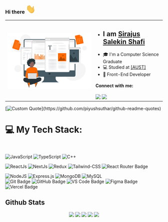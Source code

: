 

### Hi there  <img src="https://raw.githubusercontent.com/ABSphreak/ABSphreak/master/gifs/Hi.gif" height="30" />


<!--
**IamShafi/IamShafi** is a ✨ _special_ ✨ repository because its `README.md` (this file) appears on your GitHub profile.
![Chrome Dino](https://mir-s3-cdn-cf.behance.net/project_modules/max_1200/4ff07986208593.5d9a654e92f36.gif)
-->


 
<table>
  <tr>
    <td><img align="right" src="https://raw.githubusercontent.com/gabrlcj/gabrlcj/2aa161dfb942e25ec84396721837dfccc98e08f2/Illustration.svg" alt="Illustration" title="" width=450/></td>
    <td>
      <ul>
        <li><h2 align="left">I am <a href="https://www.linkedin.com/in/iamshafi" target="_blank" rel="noopener noreferrer">Sirajus Salekin Shafi</a> </li>
        <li>🎓 I'm a Computer Science Graduate </li>
        <li>💻 Studied at <a href="https://www.aust.edu"> [AUST] </a></li>
        <li>🌱 Front-End Developer </li>
      </ul>
      <h4>Connect with me:</h4>
      <a href="https://www.linkedin.com/in/iamshafi"><img src="https://img.icons8.com/dusk/40/000000/linkedin.png"/></a>
      <a href="mailto:salekin68@gmail.com"><img src="https://img.icons8.com/dusk/40/000000/gmail.png"/></a>
         
    
  </tr>
  <tr>  </tr>
</table>


[![Custom Quote](https://quotes-github-readme.vercel.app/api?type=horizontal&theme=dark&quote=Creating%20a%20website%20is%20akin%20to%20crafting%20in%20games%2C%20offering%20the%20addictive%20joy%20of%20building%20your%20own%20world%2C%20pixel%20by%20pixel%2C%20through%20code.)](https://github.com/piyushsuthar/github-readme-quotes)





# 💻 My Tech Stack:

<br>

![JavaScript](https://img.shields.io/badge/javascript-%23323330.svg?style=for-the-badge&logo=javascript&logoColor=%23F7DF1E) ![TypeScript](https://img.shields.io/badge/TypeScript-%23007ACC.svg?style=for-the-badge&logo=typescript&logoColor=white) ![C++](https://img.shields.io/badge/c++-%2300599C.svg?style=for-the-badge&logo=c%2B%2B&logoColor=white) 
<br>

![ReactJs](https://img.shields.io/badge/React-%2320232a.svg?style=for-the-badge&logo=react&logoColor=%2361DAFB) ![NextJs](https://img.shields.io/badge/Next.js-%23000000.svg?style=for-the-badge&logo=next.js&logoColor=white) ![Redux](https://img.shields.io/badge/Redux-%23764ABC.svg?style=for-the-badge&logo=redux&logoColor=white) 
![Tailwind-CSS](https://img.shields.io/badge/Tailwind%20CSS-%2338B2AC.svg?style=for-the-badge&logo=tailwind-css&logoColor=white)
 <img src="https://img.shields.io/badge/-React_Router-D0051B?style=for-the-badge&logo=react-router&logoColor=white" alt="React Router Badge">
<br>

![NodeJS](https://img.shields.io/badge/node.js-6DA55F?style=for-the-badge&logo=node.js&logoColor=white) ![Express.js](https://img.shields.io/badge/express.js-%23404d59.svg?style=for-the-badge&logo=express&logoColor=%2361DAFB) ![MongoDB](https://img.shields.io/badge/MongoDB-%2347A248.svg?style=for-the-badge&logo=mongodb&logoColor=white)
![MySQL](https://img.shields.io/badge/mysql-%2300f.svg?style=for-the-badge&logo=mysql&logoColor=white) 
<br>
<img src="https://img.shields.io/badge/-Git-F44727?style=for-the-badge&logo=git&logoColor=white" alt="Git Badge">
<img src="https://img.shields.io/badge/-GitHub-BABBB9?style=for-the-badge&logo=github&logoColor=white" alt="GitHub Badge">
<img src="https://img.shields.io/badge/-VS_Code-317AC6?style=for-the-badge&logo=visual-studio-code&logoColor=white" alt="VS Code Badge">
<img src="https://img.shields.io/badge/-Figma-1ABCFE?style=for-the-badge&logo=figma&logoColor=white" alt="Figma Badge">
 <img src="https://img.shields.io/badge/-Vercel-FFFFFF?style=for-the-badge&logo=vercel&logoColor=black" alt="Vercel Badge">

<div align="center">




</div>

## Github Stats
<div align="center">
    

![](http://github-profile-summary-cards.vercel.app/api/cards/profile-details?username=iamShafi&theme=aura)
![](http://github-profile-summary-cards.vercel.app/api/cards/repos-per-language?username=iamShafi&theme=aura)
![](http://github-profile-summary-cards.vercel.app/api/cards/most-commit-language?username=iamShafi&theme=aura)
![](http://github-profile-summary-cards.vercel.app/api/cards/stats?username=iamShafi&theme=aura)
![](http://github-profile-summary-cards.vercel.app/api/cards/productive-time?username=iamShafi&theme=aura&utcOffset=8)

</div>


 

